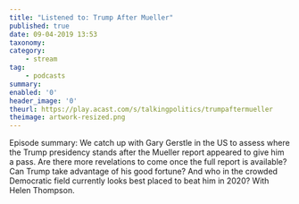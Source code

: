 ```yaml
---
title: "Listened to: Trump After Mueller"
published: true
date: 09-04-2019 13:53
taxonomy:
category:
	- stream
tag:
	- podcasts
summary:
enabled: '0'
header_image: '0'
theurl: https://play.acast.com/s/talkingpolitics/trumpaftermueller
theimage: artwork-resized.png
--- 
```

Episode summary: We catch up with Gary Gerstle in the US to assess where the Trump presidency stands after the Mueller report appeared to give him a pass. Are there more revelations to come once the full report is available? Can Trump take advantage of his good fortune? And who in the crowded Democratic field currently looks best placed to beat him in 2020? With Helen Thompson.
